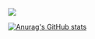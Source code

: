 <img src="https://capsule-render.vercel.app/api?type=waving&color=timeGradient&height=300&section=header&text=Gardenii's Github&fontSize=90&fontAlignY=40" />

[![Anurag's GitHub stats](https://github-readme-stats.vercel.app/api?username=jwc406)](https://github.com/anuraghazra/github-readme-stats)
<!--
**jwc406/jwc406** is a ✨ _special_ ✨ repository because its `README.md` (this file) appears on your GitHub profile.
Here are some ideas to get you started:

- 🔭 I’m currently working on ...
- 🌱 I’m currently learning ...
- 👯 I’m looking to collaborate on ...
- 🤔 I’m looking for help with ...
- 💬 Ask me about ...
- 📫 How to reach me: ...
- 😄 Pronouns: ...
- ⚡ Fun fact: ...
-->
